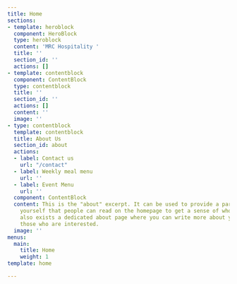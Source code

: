 ```yaml
---
title: Home
sections:
- template: heroblock
  component: HeroBlock
  type: heroblock
  content: 'MRC Hospitality '
  title: ''
  section_id: ''
  actions: []
- template: contentblock
  component: ContentBlock
  type: contentblock
  title: ''
  section_id: ''
  actions: []
  content: ''
  image: ''
- type: contentblock
  template: contentblock
  title: About Us
  section_id: about
  actions:
  - label: Contact us
    url: "/contact"
  - label: Weekly meal menu
    url: ''
  - label: Event Menu
    url: ''
  component: ContentBlock
  content: This is the "about" excerpt. It can be used to provide a paragraph about
    yourself that people can read on the homepage to get a sense of who you are. There
    also exists a dedicated about page where you can write more about yourself for
    those who are interested.
  image: ''
menus:
  main:
    title: Home
    weight: 1
template: home

---
```

